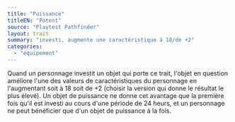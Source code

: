 ```yaml
---
title: "Puissance"
titleEN: "Potent"
source: "Playtest Pathfinder"
layout: trait
summary: "investi, augmente une caractéristique à 18/de +2"
categories:
  - "équipement"
---
```

Quand un personnage investit un objet qui porte ce trait, l'objet en question améliore l'une des valeurs de caractéristiques du personnage en l'augmentant soit à 18 soit de +2 (choisir la version qui donne le résultat le plus élevé). Un objet de puissance ne donne cet avantage que la première fois qu'il est investi au cours d'une période de 24 heurs, et un personnage ne peut bénéficier que d'un objet de puissance à la fois.
